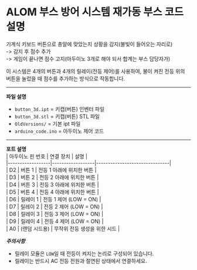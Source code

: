 # ALOM 부스 방어 시스템 재가동 부스 코드 설명  
  
기계식 키보드 버튼으로 총알에 맞았는지 상황을 감지(불빛이 들어오는 자리로)  
-> 감지 후 점수 추가  
-> 게임이 끝나면 점수 고지(아두이노 3개로 해야 되서 합계는 부스 담당자가)  

이 시스템은 4개의 버튼과 4개의 릴레이(전등 제어)를 사용하여, 불이 켜진 전등 위의 버튼을 눌렀을 때 점수를 추가하는 방식으로 작동합니다.  

---

**파일 설명**  
- `button_3d.ipt` = 키캡(버튼) 인벤터 파일  
- `button_3d.stl` = 키캡(버튼) STL 파일  
- `OldVersions/` = 기본 ipt 파일  
- `arduino_code.ino` = 아두이노 제어 코드  

---

**포트 설명**  
| 아두이노 핀 번호 | 연결 장치       | 설명                          |  
|------------------|------------------|-------------------------------|  
| D2               | 버튼 1           | 전등 1 아래에 위치한 버튼     |  
| D3               | 버튼 2           | 전등 2 아래에 위치한 버튼     |  
| D4               | 버튼 3           | 전등 3 아래에 위치한 버튼     |  
| D5               | 버튼 4           | 전등 4 아래에 위치한 버튼     |  
| D6               | 릴레이 1         | 전등 1 제어 (LOW = ON)        |  
| D7               | 릴레이 2         | 전등 2 제어 (LOW = ON)        |  
| D8               | 릴레이 3         | 전등 3 제어 (LOW = ON)        |  
| D9               | 릴레이 4         | 전등 4 제어 (LOW = ON)        |  
| A0               | (랜덤 시드용)    | 무작위 전등 생성을 위한 시드  |  
  
***주의사항***  
- 릴레이 모듈은 `LOW`일 때 전등이 켜지는 논리로 구성되어 있습니다.  
- 릴레이는 반드시 AC 전등 전원과 절연된 상태에서 연결하세요.  
